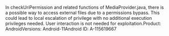 In checkUriPermission and related functions of MediaProvider.java, there is a possible way to access external files due to a permissions bypass. This could lead to local escalation of privilege with no additional execution privileges needed. User interaction is not needed for exploitation.Product: AndroidVersions: Android-11Android ID: A-115619667